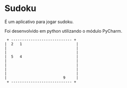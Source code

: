 # Sudoku

É um aplicativo para jogar sudoku.

Foi desenvolvido em python utilizando o módulo PyCharm.

```
 + ---------------------------- + 
|  2   1                         |
|                                |
|                                |
|  5   4                         |
|                                |
|                                |
|                                |
|                                |
|                          9     |
 + ---------------------------- +

```
